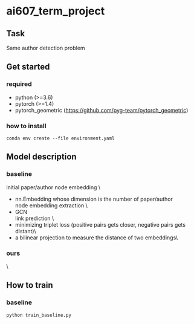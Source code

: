 # ai607_term_project
## Task  
Same author detection problem 

## Get started 
### required 
- python (>=3.6)
- pytorch (>=1.4) 
- pytorch_geometric (https://github.com/pyg-team/pytorch_geometric) 

### how to install 
```
conda env create --file environment.yaml
```

## Model description
### baseline 
initial paper/author node embedding \
- nn.Embedding whose dimension is the number of paper/author \
node embedding extraction \
- GCN \
link prediction \
- minimizing triplet loss (positive pairs gets closer, negative pairs gets distant)\
- a bilinear projection to measure the distance of two embeddings\

### ours 
\

## How to train
### baseline 
```
python train_baseline.py 
```

